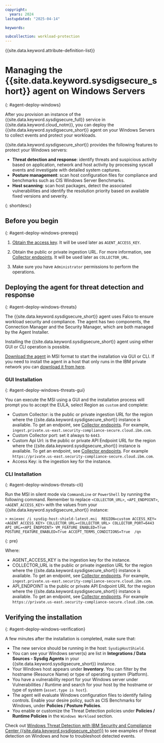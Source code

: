 ```yaml
---
copyright:
  years: 2024
lastupdated: "2025-04-14"

keywords:

subcollection: workload-protection
---
```


{{site.data.keyword.attribute-definition-list}}

# Managing the {{site.data.keyword.sysdigsecure_short}} agent on Windows Servers
{: #agent-deploy-windows}

After you provision an instance of the {{site.data.keyword.sysdigsecure_full}} service in {{site.data.keyword.cloud_notm}}, you can deploy the {{site.data.keyword.sysdigsecure_short}} agent on your Windows Servers to collect events and protect your workloads.

{{site.data.keyword.sysdigsecure_short}} provides the following features to protect your Windows servers:

- **Threat detection and response**: identify threats and suspicious activity based on application, network and host activity by processing syscall events and investigate with detailed system captures.
- **Posture management**: scan host configuration files for compliance and benchmarks such as CIS Windows Server Benchmarks.
- **Host scanning**: scan host packages, detect the associated vulnerabilities and identify the resolution priority based on available fixed versions and severity.

{: shortdesc}

## Before you begin
{: #agent-deploy-windows-prereqs}

1. [Obtain the access key](/docs/workload-protection?topic=workload-protection-access_key). It will be used later as `AGENT_ACCESS_KEY`.

2. Obtain the public or private ingestion URL. For more information, see [Collector endpoints](/docs/workload-protection?topic=workload-protection-endpoints#endpoints_ingestion). It will be used later as `COLLECTOR_URL`.

3. Make sure you have `Administrator` permissions to perform the operations.

## Deploying the agent for threat detection and response
{: #agent-deploy-windows-threats}

The {{site.data.keyword.sysdigsecure_short}} agent uses Falco to ensure workload security and compliance. The agent has two components, the Connection Manager and the Security Manager, which are both managed by the Agent Installer.

Installing the {{site.data.keyword.sysdigsecure_short}} agent using either GUI or CLI operation is possible.

[Download the agent](https://download.sysdig.com/stable/msi/x86_64/sysdig-host-shield-latest.msi) in MSI format to start the installation via GUI or CLI. If you need to install the agent in a host that only runs in the IBM private network you can [download it from here](https://s3.direct.us-south.cloud-object-storage.appdomain.cloud/agent-asset-prod-us-south/stable/msi/x86_64/sysdig-host-shield-latest.msi).

### GUI Installation
{: #agent-deploy-windows-threats-gui}

You can execute the MSI using a GUI and the installation process will prompt you to accept the EULA, select Region as `custom` and complete:
- Custom Collector: is the public or private ingestion URL for the region where the {{site.data.keyword.sysdigsecure_short}} instance is available. To get an endpoint, see [Collector endpoints](/docs/workload-protection?topic=workload-protection-endpoints#endpoints_ingestion). For example, `ingest.private.us-east.security-compliance-secure.cloud.ibm.com`.
- Custom Collector port: set it always to `6443`.
- Custom Api Url: is the public or private API Endpoint URL for the region where the {{site.data.keyword.sysdigsecure_short}} instance is available. To get an endpoint, see [Collector endpoints](/docs/workload-protection?topic=workload-protection-endpoints#endpoints_ingestion). For example `https://private.us-east.security-compliance-secure.cloud.ibm.com`.
- Access Key: is the ingestion key for the instance.

### CLI Installation
{: #agent-deploy-windows-threats-cli}

Run the MSI in silent mode via `CommandLine` or `PowerShell` by running the following command. Remember to replace `<COLLECTOR_URL>`, `<API_ENDPOINT>`, `<AGENT_ACCESS_KEY>` with the values from your {{site.data.keyword.sysdigsecure_short}} instance:

```
> msiexec /i sysdig-host-shield-latest.msi  REGION=custom ACCESS_KEY=<AGENT_ACCESS_KEY> COLLECTOR_URL=<COLLECTOR_URL> COLLECTOR_PORT=6443 API_URL=<API_ENDPOINT> VM_FEATURE_ENABLED=True POSTURE_FEATURE_ENABLED=True ACCEPT_TERMS_CONDITIONS=True  /qn
```
{: pre}

Where:

- AGENT_ACCESS_KEY is the ingestion key for the instance.
- COLLECTOR_URL is the public or private ingestion URL for the region where the {{site.data.keyword.sysdigsecure_short}} instance is available. To get an endpoint, see [Collector endpoints](/docs/workload-protection?topic=workload-protection-endpoints#endpoints_ingestion). For example, `ingest.private.us-east.security-compliance-secure.cloud.ibm.com`.
- API_ENDPOINT is the public or private API Endpoint URL for the region where the {{site.data.keyword.sysdigsecure_short}} instance is available. To get an endpoint, see [Collector endpoints](/docs/workload-protection?topic=workload-protection-endpoints#endpoints_ingestion). For example `https://private.us-east.security-compliance-secure.cloud.ibm.com`.

## Verifying the installation
{: #agent-deploy-windows-verification}

A few minutes after the installation is completed, make sure that:
- The new service should be running in the host: `SysdigHostShield`.
- You can see your Windows server(s) are list in **Integrations / Data Sources - Sysdig Agents** in your {{site.data.keyword.sysdigsecure_short}} instance.
- Your Windows host appears under **Inventory**. You can filter by the hostname (Resource Name) or type of operating system (Platform).
- You have a vulnerability report for your Windows server under Vulnerabilities / Runtime and search for your host by the hostname or type of system (`asset.type is host`).
- The agent will evaluate Windows configuration files to identify failing controls. Enable your desire policy, such as CIS Benchmarks for Windows, under **Policies / Posture Policies**.
- You enable or customize the Threat Detection policies under **Policies / Runtime Policies** in the `Windows Workload` section.

Check out [Windows Threat Detection with IBM Security and Compliance Center {{site.data.keyword.sysdigsecure_short}}](https://community.ibm.com/community/user/cloud/blogs/victor-guerrero/2024/01/11/windows-threat-detection-with-ibm-security-and-com?CommunityKey=dd1ee2bc-c83b-4afb-bd1c-9095ff0c3bc1) to see examples of threat detection on Windows and how to troubleshoot detected events.
